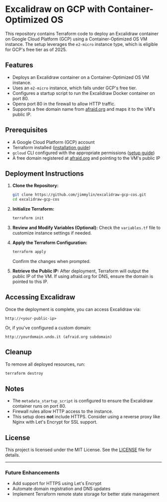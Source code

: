 # Excalidraw on GCP with Container-Optimized OS

This repository contains Terraform code to deploy an Excalidraw container on Google Cloud Platform (GCP) using a Container-Optimized OS VM instance. The setup leverages the `e2-micro` instance type, which is eligible for GCP's free tier as of 2025.

## Features
- Deploys an Excalidraw container on a Container-Optimized OS VM instance.
- Uses an `e2-micro` instance, which falls under GCP's free tier.
- Configures a startup script to run the Excalidraw Docker container on port 80.
- Opens port 80 in the firewall to allow HTTP traffic.
- Supports a free domain name from [afraid.org](https://freedns.afraid.org/) and maps it to the VM's public IP.

## Prerequisites
- A Google Cloud Platform (GCP) account
- Terraform installed ([installation guide](https://developer.hashicorp.com/terraform/tutorials/aws-get-started/install-cli))
- `gcloud` CLI configured with the appropriate permissions ([setup guide](https://cloud.google.com/sdk/docs/install))
- A free domain registered at [afraid.org](https://freedns.afraid.org/) and pointing to the VM's public IP

## Deployment Instructions

1. **Clone the Repository:**
   ```sh
   git clone https://github.com/jimmylin/excalidraw-gcp-cos.git
   cd excalidraw-gcp-cos
   ```

2. **Initialize Terraform:**
   ```sh
   terraform init
   ```

3. **Review and Modify Variables (Optional):**
   Check the `variables.tf` file to customize instance settings if needed.

4. **Apply the Terraform Configuration:**
   ```sh
   terraform apply
   ```
   Confirm the changes when prompted.

5. **Retrieve the Public IP:**
   After deployment, Terraform will output the public IP of the VM. If using afraid.org for DNS, ensure the domain is pointed to this IP.

## Accessing Excalidraw
Once the deployment is complete, you can access Excalidraw via:
```
http://<your-public-ip>
```
Or, if you've configured a custom domain:
```
http://yourdomain.undo.it (afraid.org subdomain)
```

## Cleanup
To remove all deployed resources, run:
```sh
terraform destroy
```

## Notes
- The `metadata_startup_script` is configured to ensure the Excalidraw container runs on port 80.
- Firewall rules allow HTTP access to the instance.
- This setup does **not** include HTTPS. Consider using a reverse proxy like Nginx with Let's Encrypt for SSL support.

## License
This project is licensed under the MIT License. See the [LICENSE](LICENSE) file for details.

---

### Future Enhancements
- Add support for HTTPS using Let's Encrypt
- Automate domain registration and DNS updates
- Implement Terraform remote state storage for better state management


